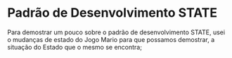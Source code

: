 # Padrão de Desenvolvimento STATE

Para demostrar um pouco sobre o padrão de desenvolvimento STATE, usei o mudanças de estado do Jogo Mario para que possamos demostrar, a situação do Estado que o mesmo se encontra; 
